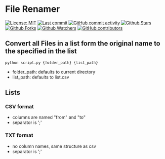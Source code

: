 # File Renamer

[![License: MIT](https://img.shields.io/badge/License-MIT-blue.svg?label=license)](https://www.gnu.org/licenses/mit) [![Last commit](https://img.shields.io/github/last-commit/JavierOramas/file_renamer.svg?style=flat)](https://github.com/JavierOramas/file_renamer/commits) [![GitHub commit activity](https://img.shields.io/github/commit-activity/m/JavierOramas/file_renamer)](https://github.com/JavierOramas/file_renamer/commits) [![Github Stars](https://img.shields.io/github/stars/JavierOramas/file_renamer?style=flat&logo=github)](https://github.com/JavierOramas/file_renamer) [![Github Forks](https://img.shields.io/github/forks/JavierOramas/file_renamer?style=flat&logo=github)](https://github.com/JavierOramas/file_renamer) [![Github Watchers](https://img.shields.io/github/watchers/JavierOramas/file_renamer?style=flat&logo=github)](https://github.com/JavierOramas/file_renamer) [![GitHub contributors](https://img.shields.io/github/contributors/JavierOramas/file_renamer)](https://github.com/JavierOramas/file_renamer/graphs/contributors)

## Convert all Files in a list form the original name to the specified in the list
`python script.py {folder_path} {list_path}`

* folder_path: defaults to current directory
* list_path: defaults to list.csv

## Lists

### CSV format

* columns are named "from" and "to"
* separator is ';' 

### TXT format
* no column names, same structure as csv
* separator is ';'
